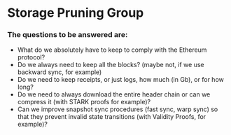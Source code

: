 # Storage Pruning Group

### The questions to be answered are:
* What do we absolutely have to keep to comply with the Ethereum protocol?
* Do we always need to keep all the blocks? (maybe not, if we use backward sync, for example)
* Do we need to keep receipts, or just logs, how much (in Gb), or for how long?
* Do we need to always download the entire header chain or can we compress it (with STARK proofs for example)?
* Can we improve snapshot sync procedures (fast sync, warp sync) so that they prevent invalid state transitions (with Validity Proofs, for example)? 
